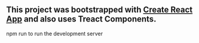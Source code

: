 ## This project was bootstrapped with [Create React App](https://github.com/facebook/create-react-app) and also uses Treact Components.

npm run to run the development server
